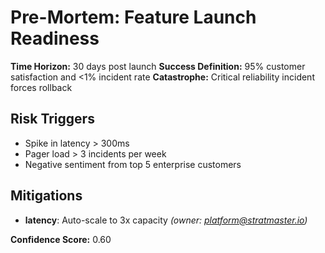 # Pre-Mortem: Feature Launch Readiness

**Time Horizon:** 30 days post launch
**Success Definition:** 95% customer satisfaction and <1% incident rate
**Catastrophe:** Critical reliability incident forces rollback

## Risk Triggers
- Spike in latency > 300ms
- Pager load > 3 incidents per week
- Negative sentiment from top 5 enterprise customers

## Mitigations
- **latency**: Auto-scale to 3x capacity _(owner: platform@stratmaster.io)_

**Confidence Score:** 0.60
